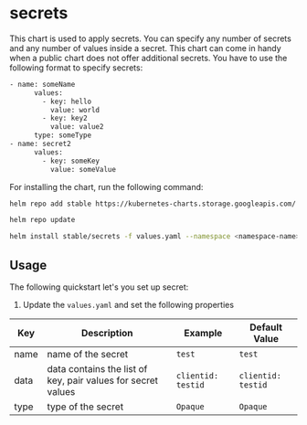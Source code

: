 # secrets

This chart is used to apply secrets. You can specify any number of secrets and any number of values inside a secret. This chart can come in handy when a public chart does not offer additional secrets. You have to use the following format to specify secrets:

```bash
- name: someName
      values:
        - key: hello
          value: world
        - key: key2
          value: value2
      type: someType
- name: secret2
      values:
        - key: someKey
          value: someValue
```

For installing the chart, run the following command:

```bash
helm repo add stable https://kubernetes-charts.storage.googleapis.com/

helm repo update

helm install stable/secrets -f values.yaml --namespace <namespace-name> --name <name>
```

## Usage

The following quickstart let's you set up secret:

1. Update the `values.yaml` and set the following properties

| Key           | Description                                                               | Example                            | Default Value                      |
|---------------|---------------------------------------------------------------------------|------------------------------------|------------------------------------|
| name          | name of the secret                                                      | `test`                        | `test`                        |
| data          | data contains the list of key, pair values for secret values                                                      | `clientid: testid`                        | `clientid: testid`                        |
| type          | type of the secret                                                      | `Opaque`                        | `Opaque`                        |